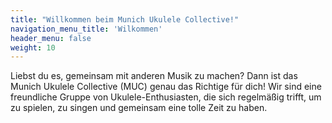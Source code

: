 ```yaml
---
title: "Willkommen beim Munich Ukulele Collective!"
navigation_menu_title: 'Wilkommen'
header_menu: false
weight: 10
---
```


Liebst du es, gemeinsam mit anderen Musik zu machen? Dann ist das Munich Ukulele Collective (MUC) genau das Richtige für dich! Wir sind eine freundliche Gruppe von Ukulele-Enthusiasten, die sich regelmäßig trifft, um zu spielen, zu singen und gemeinsam eine tolle Zeit zu haben.

